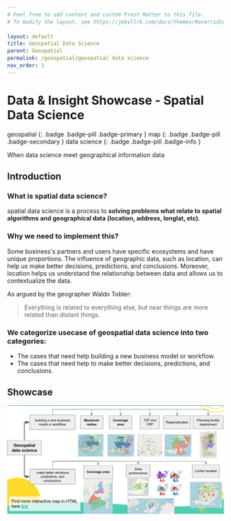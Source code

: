 ```yaml
---
# Feel free to add content and custom Front Matter to this file.
# To modify the layout, see https://jekyllrb.com/docs/themes/#overriding-theme-defaults

layout: default
title: Geospatial Data Science
parent: Geospatial
permalink: /geospatial/geospatial data science
nav_order: 1
---
```


#  Data & Insight Showcase - Spatial Data Science

geospatial
{: .badge .badge-pill .badge-primary }
map
{: .badge .badge-pill .badge-secondary }
data science
{: .badge .badge-pill .badge-info }

When data science meet geographical information data

## Introduction

### What is spatial data science?
spatial data science is a process to **solving problems what relate to spatial algorithms and geographical data (location, address, longlat, etc)**.

### Why we need to implement this? 
Some business's partners and users have specific ecosystems and have unique proportions. The influence of geographic data, such as location, can help us make better decisions, predictions, and conclusions. Moreover, location helps us understand the relationship between data and allows us to contextualize the data. 

As argued by the geographer Waldo Tobler:
> Everything is related to everything else, but near things are more related than distant things.


### We categorize usecase of geospatial data science into two categories:
- The cases that need help building a new business model or workflow.
- The cases that need help to make better decisions, predictions, and conclusions.

## Showcase
<img src="/assets/images/geospatial/geo_ds_1.png" alt="drawing" width="750"/>
